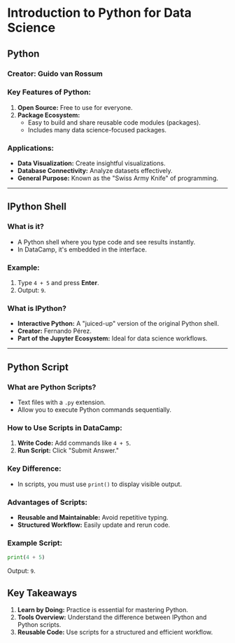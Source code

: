 # **Introduction to Python for Data Science**

## **Python**  
### **Creator:** Guido van Rossum  

### **Key Features of Python:**  
1. **Open Source:** Free to use for everyone.  
2. **Package Ecosystem:**  
   - Easy to build and share reusable code modules (packages).  
   - Includes many data science-focused packages.  

### **Applications:**  
- **Data Visualization:** Create insightful visualizations.  
- **Database Connectivity:** Analyze datasets effectively.  
- **General Purpose:** Known as the "Swiss Army Knife" of programming.  


---

## **IPython Shell**  
### **What is it?**  
- A Python shell where you type code and see results instantly.  
- In DataCamp, it's embedded in the interface.  

### **Example:**  
1. Type `4 + 5` and press **Enter**.  
2. Output: `9`.  

### **What is IPython?**  
- **Interactive Python:** A "juiced-up" version of the original Python shell.  
- **Creator:** Fernando Pérez.  
- **Part of the Jupyter Ecosystem:** Ideal for data science workflows.  

---

## **Python Script**  
### **What are Python Scripts?**  
- Text files with a `.py` extension.  
- Allow you to execute Python commands sequentially.  

### **How to Use Scripts in DataCamp:**  
1. **Write Code:** Add commands like `4 + 5`.  
2. **Run Script:** Click "Submit Answer."  

### **Key Difference:**  
- In scripts, you must use `print()` to display visible output.  

### **Advantages of Scripts:**  
- **Reusable and Maintainable:** Avoid repetitive typing.  
- **Structured Workflow:** Easily update and rerun code.  

### **Example Script:**  
```python
print(4 + 5)
```
Output: `9`.  

## **Key Takeaways**  
1. **Learn by Doing:** Practice is essential for mastering Python.  
2. **Tools Overview:** Understand the difference between IPython and Python scripts.  
3. **Reusable Code:** Use scripts for a structured and efficient workflow.  





